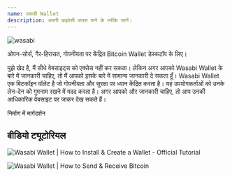 ```yaml
---
name: वसाबी Wallet
description: अपनी प्राइवेसी वापस पाने के तरीके जानें।
---
```

![wasabi](assets/cover.webp)

ओपन-सोर्स, गैर-हिरासत, गोपनीयता पर केंद्रित Bitcoin Wallet डेस्कटॉप के लिए।

मुझे खेद है, मैं सीधे वेबसाइट्स को एक्सेस नहीं कर सकता। लेकिन अगर आपको Wasabi Wallet के बारे में जानकारी चाहिए, तो मैं आपको इसके बारे में सामान्य जानकारी दे सकता हूँ। Wasabi Wallet एक बिटकॉइन वॉलेट है जो गोपनीयता और सुरक्षा पर ध्यान केंद्रित करता है। यह उपयोगकर्ताओं को उनके लेन-देन को गुमनाम रखने में मदद करता है। अगर आपको और जानकारी चाहिए, तो आप उनकी आधिकारिक वेबसाइट पर जाकर देख सकते हैं।

निर्माण में मार्गदर्शन

## वीडियो ट्यूटोरियल

![Wasabi Wallet | How to Install & Create a Wallet - Official Tutorial](https://youtu.be/QHIpEYYqddE)

![Wasabi Wallet | How to Send & Receive Bitcoin](https://youtu.be/UbOAbXjzBJg)